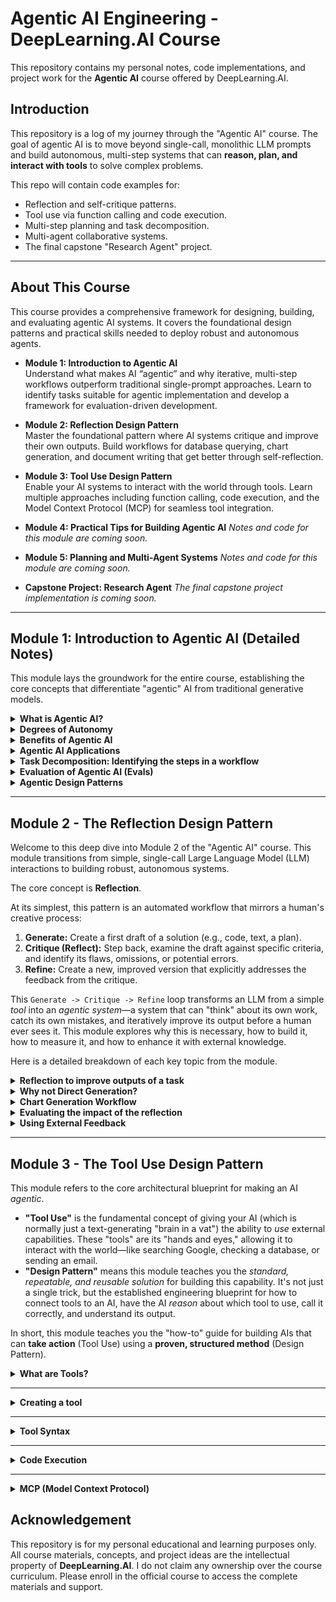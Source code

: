 # Agentic AI Engineering - DeepLearning.AI Course

This repository contains my personal notes, code implementations, and project work for the **Agentic AI** course offered by DeepLearning.AI.

## Introduction

This repository is a log of my journey through the "Agentic AI" course. The goal of agentic AI is to move beyond single-call, monolithic LLM prompts and build autonomous, multi-step systems that can **reason, plan, and interact with tools** to solve complex problems.

This repo will contain code examples for:

  * Reflection and self-critique patterns.
  * Tool use via function calling and code execution.
  * Multi-step planning and task decomposition.
  * Multi-agent collaborative systems.
  * The final capstone "Research Agent" project.

-----

## About This Course

This course provides a comprehensive framework for designing, building, and evaluating agentic AI systems. It covers the foundational design patterns and practical skills needed to deploy robust and autonomous agents.

  * **Module 1: Introduction to Agentic AI** <br>
    Understand what makes AI “agentic” and why iterative, multi-step workflows outperform traditional single-prompt approaches. Learn to identify tasks suitable for agentic implementation and develop a framework for evaluation-driven development.

  * **Module 2: Reflection Design Pattern** <br>
    Master the foundational pattern where AI systems critique and improve their own outputs. Build workflows for database querying, chart generation, and document writing that get better through self-reflection.

  * **Module 3: Tool Use Design Pattern** <br>
    Enable your AI systems to interact with the world through tools. Learn multiple approaches including function calling, code execution, and the Model Context Protocol (MCP) for seamless tool integration.

  * **Module 4: Practical Tips for Building Agentic AI**
    *Notes and code for this module are coming soon.*

  * **Module 5: Planning and Multi-Agent Systems**
    *Notes and code for this module are coming soon.*

  * **Capstone Project: Research Agent**
    *The final capstone project implementation is coming soon.*

-----

## Module 1: Introduction to Agentic AI (Detailed Notes)

This module lays the groundwork for the entire course, establishing the core concepts that differentiate "agentic" AI from traditional generative models.

<details>
<summary><strong>What is Agentic AI?</strong></summary>

<br>

"Agentic AI" refers to a system, typically powered by one or more Large Language Models (LLMs), that can **operate autonomously to achieve a high-level goal**. Unlike a standard LLM call, which is a "one-shot" response to a single prompt, an agentic system breaks down a complex task, creates a multi-step plan, and executes that plan over time.

The core components that make an AI "agentic" are:

1.  **Goal-Oriented:** The user provides a high-level objective (e.g., "Write a research report on the a\_synchronous-operations\_ in Python," "Book me a flight to Boston for next Tuesday"), not a specific, micro-managed instruction.
2.  **Autonomous:** The agent can proceed through its plan without requiring human intervention at every step. It makes its own decisions about what to do next.
3.  **Iterative & State-Aware:** An agent operates in a loop (often called a "ReAct" loop: Reason + Act). It assesses the current state, reasons about the next best action, takes that action, and then observes the outcome, updating its state and memory before starting the loop again.
4.  **Interactive (Tool Use):** This is perhaps the most critical component. An agent is not limited to its own internal knowledge. It can interact with the "outside world" by using **tools**. These tools can be anything from a search engine (to get new information), a code interpreter (to run Python scripts), a calculator (to perform precise math), or any external API (to book that flight or check a database).
5.  **Reflective & Self-Correcting:** A sophisticated agent can critique its own work. It can generate a draft, then "reflect" on that draft's quality, identify flaws, and then generate a new, improved version.

In short, **agentic AI shifts the paradigm from "AI as a tool" to "AI as a teammate or assistant."** Instead of you using a calculator (the tool), you ask an assistant (the agent) to "figure out the financials for the Q3 report." The assistant then *uses* the calculator, along with a database and a document writer, to get the job done. This approach allows AI to tackle problems far more complex and dynamic than any single prompt could ever handle.

</details>

<details>
<summary><strong>Degrees of Autonomy</strong></summary>

<br>

Autonomy in agentic systems is not a binary switch (on/off) but a **spectrum**. The level of autonomy you grant an agent is a critical design decision that balances capability, reliability, and safety. The course likely frames this as a progression:

  * **1. Human-in-the-Loop (HITL):** This is the lowest level of autonomy. The AI agent operates as a "co-pilot." It can analyze a situation and **propose** a plan or a single next step, but it **must wait for explicit human approval** before taking any action.

      * **Example:** A customer service agent draft a reply to a complaint. A human manager must click "Send."
      * **Use Case:** High-stakes environments where errors are costly (e.g., medical diagnosis, financial transactions, executing terminal commands).

  * **2. Partial Autonomy (Human-on-the-Loop):** The agent can execute a series of pre-defined steps on its own but is designed to **pause and ask for clarification** when it encounters ambiguity or reaches a critical decision point. The human acts as an overseer who can intervene if necessary but doesn't need to approve every minor action.

      * **Example:** A research agent gathers 10 web sources, then presents them to the user and asks, "Which of these are most relevant to focus on?" before proceeding to the writing phase.
      * **Use Case:** Complex creative or analytical tasks where human judgment and high-level direction are still superior to the AI's.

  * **3. Full Autonomy (Human-out-of-the-Loop):** This is the "holy grail" of agentic AI. The agent is given a high-level goal and is trusted to execute the entire workflow from start to finish without any human intervention. It is responsible for its own planning, execution, tool use, and error handling.

      * **Example:** An autonomous "DevOps" agent that receives an alert, diagnoses the server issue, writes and executes a patch, runs tests, and emails a report of the incident *after* it has been resolved.
      * **Use Case:** Well-defined, repetitive, and complex tasks in a controlled environment where the success criteria are clear and the agent's tools are robust.

Choosing the right degree of autonomy is a trade-off. Full autonomy is more powerful and efficient but carries a higher risk of error propagation and "runaway" processes. Human-in-the-Loop is safer but much slower and less scalable. A key skill for an agentic engineer is designing the *right* control system (e.g., validation, approval gates, logging) for the task's risk profile.

</details>

<details>
<summary><strong>Benefits of Agentic AI</strong></summary>

<br>

Moving from a single-prompt model to an agentic workflow unlocks several powerful benefits, primarily by overcoming the inherent limitations of a static LLM.

  * **Overcoming Knowledge Cutoffs:** A standard LLM (e.g., GPT-4) only knows information up to its last training date. An agentic system, by using a **web search tool**, can access real-time information, making its outputs current and factually up-to-date.
  * **Improved Accuracy and Reliability:** LLMs are notoriously bad at certain tasks, like complex arithmetic or precise string manipulation. An agent can **delegate** these tasks to the right tool. If it needs to calculate $582 \times 391$, it doesn't "guess" the answer; it calls a **code interpreter or calculator tool**, gets the exact result (227,562), and inserts that factual data into its response. This makes the agent's final output far more reliable.
  * **Solving Complex, Multi-Step Problems:** A single prompt has a finite context window and "attention" span. You cannot ask a standard LLM to "write a 50-page screenplay." It will fail. An agent, however, can **decompose** this goal:
    1.  "Create a plot outline."
    2.  "Develop character profiles."
    3.  "Write Act 1, Scene 1."
    4.  "Write Act 1, Scene 2."
        ...and so on. By breaking the problem down and iterating, the agent can complete tasks far beyond the scope of a single LLM call.
  * **Interacting with the Real World:** This is a massive benefit. An agent with the right tools can **effect change outside of its own text generation**. It can connect to an email API to send messages, a calendar API to schedule meetings, a database to query customer records, or a trading API to execute a stock purchase. This moves AI from a passive information-provider to an active participant in digital and even physical (via robotics) systems.
  * **Enhanced Robustness through Self-Correction:** In a simple prompt-response model, if the LLM makes a mistake, the output is final. An agent built with a **reflection pattern** can check its own work. It can run its code and see if it throws an error. If it does, the agent can read the error message, "reflect" on the problem, and then *try again* to fix the bug, all without human intervention. This iterative refinement leads to a much higher-quality final product.

</details>

<details>
<summary><strong>Agentic AI Applications</strong></summary>

<br>

Agentic AI is not a single product but a new **architecture** for building software. This architecture is unlocking applications across virtually every industry.

  * **Software Engineering:** This is one of the most prominent applications. An "AI Software Engineer" agent can be given a GitHub issue or a feature request. It can read the existing codebase (tool), write new code to implement the feature (generation), run the linter and unit tests (tool), debug any errors (reflection + tool use), and finally, submit a pull request.
  * **Scientific and Academic Research:** A "Research Agent" (like the course's capstone) can be tasked with "investigating the link between gut microbiome and depression." It can use search tools to find papers, use a PDF reader tool to extract text, a "graphing" tool to visualize data, and a "writer" tool to synthesize its findings into a comprehensive literature review.
  * **Business Process Automation (BPA):** Agents can automate complex back-office tasks. An "auditing" agent could be tasked with "verifying all employee expense reports for Q3." It would connect to the expense report database (tool), read each report, check it against company policy (reasoning), use a currency converter API (tool), and flag discrepancies for human review.
  * **Hyper-Personalized Assistants:** Beyond simple "Alexa, set a timer" commands, an agentic assistant could handle a goal like "Plan a date night for my anniversary next Friday." It would check your calendar (tool), research restaurants (tool), check their availability via an API (tool), consider your known food preferences (memory), and then present you with 3 fully-booked options.
  * **Autonomous Content Creation:** An agent can run a "digital marketing" workflow. Given the goal "Promote our new product launch," it could research competing products (tool), draft 5 different blog post ideas (planning), write the full text for the chosen idea (generation), search for relevant images (tool), and finally, stage the post in a content management system (tool).
  * **E-commerce and Customer Support:** An agent can go beyond a simple chatbot. A customer might say, "My package is late and I want a refund." A non-agentic bot can only answer questions. An *agentic* bot can look up the order in the database (tool), check the shipping API for its status (tool), see that it's lost, and then automatically issue the refund via the payments API (tool), all in one autonomous flow.

</details>

<details>
<summary><strong>Task Decomposition: Identifying the steps in a workflow</strong></summary>

<br>

**Task decomposition is the single most important skill in agentic AI engineering.** It is the process of breaking a large, complex, or vague user goal into a sequence of smaller, concrete, and actionable steps. An LLM cannot execute "plan a vacation." It *can* execute "1. Search for flights from SFO to TYO."

This is the "planning" part of an agent's "reasoning" loop. Without a good plan, the agent will fail, get stuck in a loop, or produce a low-quality result.

  * **Why is it necessary?** LLMs excel at short-horizon tasks. They are good at "what is the *next* word?" or "what is the *next* logical step?" They are very bad at "what is the 50-step plan to build a house?" Task decomposition bridges this gap. It turns an intractable marathon into a series of manageable sprints.
  * **Methods of Decomposition:**
    1.  **Human-Defined Plan (Simple):** The developer explicitly codes the plan. For a "weather" agent, the plan is always: "1. Get the user's location. 2. Call the weather API. 3. Format the result." This is simple and reliable but not flexible.
    2.  **LLM-Generated Plan (Dynamic):** This is the more "agentic" approach. The *first thing* the agent does is call an LLM with a meta-prompt like, "You are a world-class project manager. Your goal is: [User's Goal]. Break this down into a step-by-step plan of tasks. For each task, identify the tool you will use."
  * **Example of LLM-Generated Decomposition:**
      * **User Goal:** "Write a blog post about the pros and cons of React vs. Vue."
      * **Agent's Generated Plan:**
        1.  `{ "task": "Research the main benefits of React", "tool": "web_search" }`
        2.  `{ "task": "Research the main drawbacks of React", "tool": "web_search" }`
        3.  `{ "task": "Research the main benefits of Vue", "tool": "web_search" }`
        4.  `{ "task": "Research the main drawbacks of Vue", "tool": "web_search" }`
        5.  `{ "task": "Synthesize all research findings", "tool": "memory" }`
        6.  `{ "task": "Write an outline for the blog post", "tool": "llm_writer" }`
        7.  `{ "task": "Draft the 'Introduction' section", "tool": "llm_writer" }`
        8.  `{ "task": "Draft the 'React Pros/Cons' section", "tool": "llm_writer" }`
        9.  `{ "task": "Draft the 'Vue Pros/Cons' section", "tool": "llm_writer" }`
        10. `{ "task": "Draft the 'Conclusion' section", "tool": "llm_writer" }`
        11. `{ "task": "Review the full draft for flow and accuracy", "tool": "llm_critic" }`

The agent then executes this plan one task at a time, storing the results in its "memory" (or scratchpad) to be used by subsequent steps. The quality of this initial plan is the single biggest predictor of the agent's success.

</details>

<details>
<summary><strong>Evaluation of Agentic AI (Evals)</strong></summary>

<br>

"Evals" (evaluations) are how you measure if your agent is working, if it's getting better, and where it's failing. The course introduces this as **Evaluation-Driven Development (EDD)**. This is a crucial concept. In traditional software, you write unit tests that check for an *exact* outcome (e.g., `assert add(2, 2) == 4`). But how do you "assert" that an agent "wrote a *good* blog post"?

Evaluating agents is difficult because their outputs are often non-deterministic and qualitative.

  * **Why Evals are Critical:** When you change a prompt, add a new tool, or tweak your agent's "constitution," you need a way to measure if that change was an *improvement* or a *regression*. Without a strong set of evals, you are "prompt engineering in the dark."
  * **Types of Evals for Agents:**
    1.  **Exact-Match Evaluation:** Used for tasks with a single correct answer.
          * **Example:** For a math agent, you run it on a "test set" of 100 math problems and check if its final answer matches the known correct answer.
          * **Pro:** Simple, fast, objective.
          * **Con:** Only works for a small class of "closed-domain" problems.
    2.  **Human-in-the-Loop Evaluation:** You create a "golden set" of tasks (e.g., 50 sample user requests) and run your agent on them. A human expert then grades the agent's final output on a scale (e.g., 1-5) based on a **rubric** (e.g., "Is it accurate? Is it comprehensive? Is it helpful?").
          * **Pro:** The "gold standard" for quality, captures nuance.
          * **Con:** Extremely slow, expensive, and subjective.
    3.  **LLM-as-Judge Evaluation:** This is a powerful and scalable compromise. Instead of a human, you use *another, powerful LLM* (like GPT-4) to grade your agent's output. You give the "Judge LLM" the user's request, the agent's output, and a detailed rubric.
          * **Prompt:** "You are an expert evaluator. Here is a user request and an AI's response. Please grade the response on a scale of 1-10 for 'Completeness' and 'Accuracy' based on the following criteria..."
          * **Pro:** Fast, cheap, and surprisingly accurate (often 80-90% correlation with human-level grading).
          * **Con:** Can have biases, and you're using an AI to evaluate an AI.
    4.  **Simulation-Based Evaluation:** You create a "sandbox" environment for your agent (e.g., a fake file system, a mock e-commerce website). You then give the agent a task (e.g., "Find the file named 'report.txt' in the 'docs' folder and delete it") and check if the *state of the environment* matches the desired end state.
          * **Pro:** Excellent for testing complex tool use and side effects.
          * **Con:** Hard to build and maintain the simulation environment.

The EDD workflow is: **1. Build** a V1 agent. **2. Create** an eval dataset (e.g., 50 test cases). **3. Run** the agent on the dataset and save its scores. **4. Analyze** the failures. **5. Tweak** the agent's prompts/tools. **6. Re-run** the evals and see if the score improved. **Repeat.**

</details>

<details>
<summary><strong>Agentic Design Patterns</strong></summary>

<br>

Agentic AI is not about finding one "master prompt." It's about system design. Agentic design patterns are **reusable architectural solutions** for building agentic workflows. The course modules are built around these very patterns.

  * **1. Reflection (Module 2):** This pattern is about **iterative self-improvement**. Instead of just outputting a final answer, the agent generates a first draft and then *feeds that draft back to itself* in a new prompt to critique it.

      * **Workflow:**
        1.  **Generate Draft:** The agent writes a first version (e.g., a piece of code).
        2.  **Reflect & Critique:** The agent calls an LLM (or itself) with a prompt like, "Here is a piece of code. Critique it. Is it efficient? Does it have bugs? How can it be improved?"
        3.  **Refine:** The agent takes the critique and *uses it* to generate a new, better version.
      * **Benefit:** Produces much higher-quality, more robust outputs by catching its own errors.

  * **2. Tool Use (Module 3):** This is the fundamental pattern of **extending an LLM's capabilities**. The LLM's "brain" is given "hands and eyes" to interact with the world. This is most commonly implemented via **function calling**.

      * **Workflow:**
        1.  The LLM, instead of just responding with text, outputs a special JSON object: `{"tool_name": "search_web", "arguments": {"query": "latest AI news"}}`.
        2.  The "agent framework" (your code) *intercepts* this JSON.
        3.  Your code *actually executes* the `search_web("latest AI news")` function.
        4.  The function returns its result (e.g., a list of news articles).
        5.  Your code *passes this result back* to the LLM, which then uses the new information to form its final text answer.
      * **Benefit:** Gives the agent access to real-time data, calculations, and any action an API can perform.

  * **3. Planning (Module 5):** This pattern, based on **task decomposition**, involves having the agent create a formal plan *before* it starts working.

      * **Workflow:** The agent's first step is always to generate a plan (e.g., a JSON list of tasks). An "executor" loop then iterates through this plan, completing one task at a time. The agent can even *modify its own plan* mid-way if it finds new information.
      * **Benefit:** Enables solving complex, long-horizon tasks in a structured way.

  * **4. Multi-Agent Systems (Module 5):** This is the "divide and conquer" pattern. Instead of one "do-it-all" agent, you create a **team of specialized agents** that collaborate.

      * **Workflow (e.g., a "research team"):**
        1.  A **"Manager" Agent** receives the user's goal and creates a plan.
        2.  The Manager assigns the first task ("gather information") to a **"Researcher" Agent**.
        3.  The Researcher (who only has `search` tools) finds 10 articles and passes them back to the Manager.
        4.  The Manager gives the articles to a **"Writer" Agent** with the task "write a draft."
        5.  The Writer produces a draft and gives it to a **"Critic" Agent.**
        6.  The Critic reviews the draft and provides feedback.
        7.  The Manager gives the draft *and* the feedback back to the Writer for a final revision.
      * **Benefit:** By specializing each agent with its own prompts, instructions, and tools, you can create a "society of agents" that is far more capable and reliable than any single agent.

</details>

-----

## Module 2 - The Reflection Design Pattern

Welcome to this deep dive into Module 2 of the "Agentic AI" course. This module transitions from simple, single-call Large Language Model (LLM) interactions to building robust, autonomous systems.

The core concept is **Reflection**.

At its simplest, this pattern is an automated workflow that mirrors a human's creative process:

1.  **Generate:** Create a first draft of a solution (e.g., code, text, a plan).
2.  **Critique (Reflect):** Step back, examine the draft against specific criteria, and identify its flaws, omissions, or potential errors.
3.  **Refine:** Create a new, improved version that explicitly addresses the feedback from the critique.

This `Generate -> Critique -> Refine` loop transforms an LLM from a simple *tool* into an *agentic system*—a system that can "think" about its own work, catch its own mistakes, and iteratively improve its output before a human ever sees it. This module explores why this is necessary, how to build it, how to measure it, and how to enhance it with external knowledge.

Here is a detailed breakdown of each key topic from the module.

<details>
<summary><strong>Reflection to improve outputs of a task</strong></summary>

This is the foundational concept of the entire module. "Reflection" is the mechanism by which an agentic system performs self-correction and iterative improvement. It is a structured, multi-step workflow that replaces a single, hopeful prompt with a robust, self-validating process.

#### The Core Workflow

The reflection pattern is implemented by creating a "system of agents"—or at least, a system of *roles* that different LLM calls will play.

1.  **The "Generator" Agent:**

      * **Role:** The "doer" or "executor."
      * **Task:** This agent receives the initial user request (e.g., "Write a Python script to analyze this CSV and find the top 5 most common values in the 'Category' column.")
      * **Output:** It produces a "first draft" or "Version 1" of the solution. This draft might be 80% correct, but it could contain subtle bugs, miss edge cases, or be syntactically valid but logically flawed.

2.  **The "Critic" (or "Reflector") Agent:**

      * **Role:** The "reviewer" or "quality assurance."
      * **Task:** This is the heart of the reflection pattern. This agent *does not* try to solve the original problem. Instead, it is prompted to perform a *critique* of the Generator's output.
      * **Inputs:** To do its job, the Critic agent needs several pieces of information:
          * The original user request.
          * The "Version 1" output from the Generator.
          * A "rubric" or a set of *critique instructions*. This is the most important part. You don't just ask, "Is this good?" You ask, "Critically evaluate this Python script based on the following criteria: 1. **Correctness:** Does it correctly use the pandas library to read the CSV? Does the `value_counts()` logic correctly identify the top 5? 2. **Robustness:** Does it handle potential errors, like the file not existing or the 'Category' column being absent? 3. **Clarity:** Is the code well-commented and easy to read?"
      * **Output:** The Critic produces a structured piece of text—the *critique*—detailing strengths and, more importantly, weaknesses (e.g., "The script is mostly correct, but it will crash with a `FileNotFoundError` if the path is wrong. It also fails to import the `pandas` library, which will cause an `NameError`.")

3.  **The "Refiner" Agent:**

      * **Role:** The "problem solver."
      * **Task:** This agent's job is to create "Version 2" of the solution.
      * **Inputs:** It receives a consolidated prompt containing:
          * The original user request.
          * The "Version 1" output.
          * The *critique* from the Critic agent.
      * **Prompt:** The prompt for this agent is explicit: "You are a software engineer. Your task is to rewrite the following Python script (`Version 1`) to fix the specific issues identified in the `Critique`. Do not introduce new functionality; only apply the fixes."
      * **Output:** "Version 2," which (ideally) addresses all the identified issues (e.g., the new script now includes `import pandas as pd` and is wrapped in a `try...except` block).

This loop can be run multiple times. Version 2 can be passed *back* to the Critic for a second round of review. This process repeats until the Critic agent's output is "No issues found" or a predefined number of iterations (e.g., 3) has been reached. This provides a high-quality, pre-validated result to the user.

</details>

<details>
<summary><strong>Why not Direct Generation?</strong></summary>

This topic addresses the fundamental problem that the Reflection pattern is designed to solve. "Direct Generation" refers to the standard, single-shot interaction with an LLM: `User Prompt -> LLM -> Output`. While impressive for simple tasks, this approach fails catastrophically as task complexity increases.

#### The Pitfalls of Direct Generation

1.  **The "First-Try" Problem:** LLMs are probabilistic models, not deterministic compilers. Their first attempt at any complex task (like writing a 300-line program, a legal analysis, or a multi-part database query) is rarely perfect. It's just a *statistically likely* first draft. Direct Generation forces the *human user* to be the critic, debugger, and refiner, which defeats the purpose of autonomous agents.

2.  **Vague Prompts and "Mind-Reading":** Users often provide underspecified or ambiguous prompts (e.g., "Make a chart of our sales data."). A Direct Generation model has to *guess* the user's *true intent*.

      * What chart type? (Line, bar, pie?)
      * What time-frame? (Last week, last year?)
      * How to aggregate? (By day, by product?)
      * The LLM's first guess is often wrong, leading to a frustrating back-and-forth "prompt-refinement" cycle that is slow and inefficient.

3.  **Compounding Errors (Lack of "Grounding"):** In a multi-step task, a small error in Step 1 will invalidate all subsequent steps.

      * *Example:* `User: "Analyze customer sentiment in our reviews and then write a summary."`
      * *Direct Gen (Step 1):* The LLM writes code to load `reviews.csv`. It *assumes* the sentiment is in a column named `review_text`.
      * *Direct Gen (Step 2):* The actual file has the column named `customer_comment`. The code crashes, and the subsequent summary step is built on `None` data, resulting in a nonsensical, a-contextual, or "hallucinated" summary.
      * Direct Generation has no mechanism to *stop*, *check its work*, and *verify its assumptions* before proceeding.

4.  **The Cognitive Load is on the User:** The Direct Generation model places the entire burden of quality control on the human. The user must:

      * Meticulously check the generated text for factual errors.
      * Read and debug every line of generated code.
      * Identify logical fallacies in a generated argument.
      * Figure out *why* the output is wrong.
      * Formulate a new, precise prompt to correct the error.

**The Reflection pattern solves this by automating this cognitive load.** It builds the *critique and refinement* steps *into* the AI system itself. The agent checks its *own* assumptions, debugs its *own* code, and verifies its *own* logic, *before* presenting the final, polished output to the user. This makes the system more reliable, more robust, and more autonomous.

</details>

<details>
<summary><strong>Chart Generation Workflow</strong></summary>

This topic provides the module's "hero" example—a practical, complex, multi-domain task that is notoriously difficult for Direct Generation but is perfectly suited for the Reflection pattern.

Generating a chart from a natural language request (e.g., "Show me the top 5 product categories by total sales for last quarter") is extremely difficult because it requires a *chain of specialized skills*:

1.  **Natural Language Understanding:** Parse the user's intent ("top 5," "total sales," "last quarter").
2.  **Database Querying:** Translate this intent into a correct SQL (or Pandas/DataFrame) query to fetch the data.
3.  **Data Transformation:** The raw data from the DB may need to be pivoted, aggregated, or cleaned.
4.  **Code Generation:** The cleaned data must be fed into a plotting library (e.g., Matplotlib, Plotly) to generate the chart code.
5.  **Execution:** The code must be run to produce the final image.

A Direct Generation model will almost certainly fail, likely by generating plotting code that *assumes* the data already exists in a variable named `df`.

#### The Reflection Workflow for Chart Generation

A robust agent uses reflection at *each* critical step.

**Phase 1: Data Generation (SQL)**

1.  **Generate (SQL):** An "SQL Agent" is given the database schema and the user's prompt. It generates `SQL - v1`.

      * *Prompt:* "Given this schema [schema...], write a SQLite query for: 'top 5 product categories by total sales for last quarter'."
      * *Output (v1):* `SELECT category, SUM(sales) FROM transactions WHERE date > '2024-07-01' GROUP BY 1 ORDER BY 2 DESC LIMIT 5;`

2.  **Reflect (SQL Critic):** A "SQL Critic Agent" reviews this query.

      * *Prompt:* "Critically review this SQL query. Is the syntax valid for SQLite? Does it correctly interpret 'last quarter'? Is `GROUP BY 1` safe? Does it handle `transactions.date` as a timestamp?"
      * *Critique:* "The query is logically sound, but it has two potential issues. First, `GROUP BY 1` is poor practice; it should be `GROUP BY category`. Second, `date > '2024-07-01'` is hardcoded; a more robust query would use date functions like `strftime`. The query will work, but it is brittle."

3.  **Refine (SQL):** An "SQL Refiner Agent" gets the original query and the critique.

      * *Prompt:* "Rewrite this SQL to address the critique, specifically by replacing `GROUP BY 1` and using a date function for 'last quarter'."
      * *Output (v2):* `SELECT category, SUM(sales) FROM transactions WHERE strftime('%Y-%m', date) >= strftime('%Y-%m', 'now', '-3 months') GROUP BY category ORDER BY SUM(sales) DESC LIMIT 5;`

**Phase 2: Code Generation (Plotting)**

*Now*, the system *executes* the validated `SQL - v2`, gets the data, and passes it to the next phase.

1.  **Generate (Plot):** A "Plotting Agent" receives the data (e.g., as a JSON array or a pandas DataFrame) and the original request.

      * *Prompt:* "Using this data [data...] and the Matplotlib library, write Python code to generate a bar chart for 'top 5 product categories by total sales'."
      * *Output (v1):* `import matplotlib.pyplot as plt; data = ...; plt.bar(data['category'], data['total_sales']); plt.show();`

2.  **Reflect (Plot Critic):** A "Plotting Critic Agent" reviews the code.

      * *Prompt:* "Critically review this Matplotlib code. Does it produce a chart? More importantly, is the chart *useful*? Does it have a title? Are the X and Y axes labeled? If category names are long, will they overlap?"
      * *Critique:* "The code is functional but creates a poor-quality chart. It is missing a title, an x-label, and a y-label, making it unreadable. Furthermore, the long category names on the x-axis will overlap. A horizontal bar chart (`plt.barh`) would be much better."

3.  **Refine (Plot):** A "Plotting Refiner Agent" gets the code and the critique.

      * *Prompt:* "Rewrite this Matplotlib code to address the critique. Change it to a horizontal bar chart (`barh`), add a title 'Top 5 Categories by Sales', and label the axes 'Category' and 'Total Sales'."
      * *Output (v2):* (A new, complete script with `plt.barh`, `plt.title`, `plt.xlabel`, `plt.ylabel`, and `plt.tight_layout()` to ensure readability.)

Only this final, twice-validated script is executed to produce the chart image for the user. This workflow is far more complex but *dramatically* more reliable.

</details>

<details>
<summary><strong>Evaluating the impact of the reflection</strong></summary>

This topic is crucial from an engineering and business perspective. The reflection pattern is not "free"—it costs more in terms of:

  * **Token Usage:** You are making 3 (or 5, or 7) LLM calls instead of 1.
  * **Latency:** The entire process takes longer.

You *must* be able to prove that this extra cost and time deliver a quantifiable improvement. "Evaluating the impact" means moving from "it *feels* better" to "it *is* better, and here's the data."

#### Evaluation Methodologies

1.  **Automated Testing (for Code-Based Tasks):**

      * **Pass/Fail Execution:** This is the simplest, most powerful metric. Create a "test set" of 100 prompts (e.g., 100 chart-generation requests).
      * *Metric 1 (Success Rate):* Run all 100 prompts through the "Direct Generation" model. How many successfully execute without a human-visible error? (e.g., 15/100 = 15% Success).
      * *Metric 2 (Reflection Success Rate):* Run the same 100 prompts through the "Reflection Workflow." How many succeed? (e.g., 85/100 = 85% Success).
      * This provides a clear, objective measure of improvement. The 70-point increase in success rate justifies the added cost.

2.  **LLM-as-Evaluator (for Text-Based Tasks):**

      * For tasks like document writing, "correctness" is subjective. Here, you can use another, powerful LLM (like GPT-4o) as an impartial judge.
      * **Workflow:**
        1.  Take a prompt (e.g., "Write a professional summary of this meeting transcript").
        2.  Generate `Output A` (Direct) and `Output B` (Reflection).
        3.  Feed both outputs to an "Evaluator LLM" in a randomized order.
        4.  *Prompt (Evaluator):* "You are an expert business analyst. Below are two summaries (A and B) of the same meeting. Evaluate them on a scale of 1-5 for **Clarity**, **Accuracy** (coverage of all key decisions), and **Professionalism**. Provide your scores in a JSON format."
      * By aggregating these scores over hundreds of examples, you can statistically prove that the Reflection model's average score (e.g., 4.5/5) is higher than the Direct model's (e.g., 2.8/5).

3.  **Human-in-the-Loop (HIL) Evaluation:**

      * This is the "gold standard." It's slow and expensive, but it's the most accurate.
      * **A/B Testing:** Present human raters with the outputs from both systems side-by-side (blinded, randomized) and ask, "Which response is better?"
      * **Task-Based Grading:** Give a human expert a rubric (just like the Critic agent) and have them manually score the final outputs from both systems.
      * **"Edits Needed" Metric:** A very practical metric. How many times does the human user have to manually edit or re-prompt the agent to get a usable result? A lower number is better. If the Direct model takes 4 user follow-ups and the Reflection model takes 0, the reflection pattern is a clear winner.

</details>

<details>
<summary><strong>Using External Feedback</strong></summary>

This final topic "supercharges" the reflection pattern. So far, the "Critique" step has been *internal self-reflection* (an LLM critiquing another LLM's output in a vacuum).

"External Feedback" is about grounding the agent in *reality*. It's about incorporating information from the "outside world" into the reflection loop to make it even more powerful. This feedback is objective, truthful, and often impossible for the LLM to "hallucinate" or guess.

There are three primary types of External Feedback:

1.  **Tool Feedback (e.g., Error Messages):**

      * This is the most powerful form of external feedback for code-related tasks. Instead of just having an *AI Critic* *guess* if the code will work, you *run the code* and let the *compiler or database* be the critic.
      * **Improved Workflow (Chart Gen):**
        1.  `Generate (SQL - v1)`
        2.  `Execute (SQL - v1)`
        3.  **`External Feedback:`** The database *crashes* and returns an error: `FATAL: no such column 'category_name'`.
        4.  `Reflect (Refine):` The agent is *not* given a subjective AI critique. It is given the *real error message*.
        5.  *Prompt (Refiner):* "Your last SQL query failed. Here is the output from the database: `FATAL: no such column 'category_name'`. Here is the database schema [schema...]. Please find the correct column name and rewrite the query."
        6.  The agent now "knows" with 100% certainty that `category_name` is wrong and can search the schema for the correct name (e.g., `product_category`), fixing its own mistake. This is the core of the **ReAct (Reason + Act)** pattern, where the *Action* (running code) produces an *Observation* (the error message), which is then used for *Reasoning*.

2.  **Document Feedback (e.g., RAG):**

      * This feedback is used when the agent's output is *internally consistent* but *factually incorrect* because it lacks world knowledge.
      * **Workflow (Document Writing):**
        1.  `Generate (v1):` "Write an email summarizing our new 'Project Titan' initiative." (The LLM generates a vague, generic email about a project.)
        2.  `Reflect (AI Critic):` "This email is too vague. It doesn't mention the project lead, the timeline, or the key objectives."
        3.  `Refine (with RAG):` The Refiner agent is given the critique *and* a new tool: `search_internal_wiki('Project Titan')`.
        4.  **`External Feedback:`** The agent calls this tool and gets back a document: "Project Titan: Lead: Dr. A. Smith. Timeline: Q4 2025. Objectives: Reduce server costs by 30%..."
        5.  The Refiner agent now uses this *external, factual data* to rewrite the email, populating it with the correct names, dates, and goals. The critique is addressed using knowledge from an external source.

3.  **Human Feedback (Human-in-the-Loop):**

      * This is the ultimate form of external feedback, used for correcting subjective preferences, ambiguity, or goals that the AI could not possibly know.
      * **Workflow:**
        1.  `Generate -> AI Reflect -> Refine (v2)` (The AI agent produces a high-quality, technically correct horizontal bar chart.)
        2.  **`External Feedback (Human):`** The agent shows the user the chart. The user says, "This is great, but our company's brand guidelines require all charts to use the color blue, not green. Please change it."
        3.  `Reflect (Refine - v3):` The agent takes this *new human instruction* as its "critique" and regenerates the chart code, this time specifying `color='blue'`.
      * This allows the agent to "course-correct" based on user preference, not just on technical correctness.

</details>

---

## Module 3 - The Tool Use Design Pattern

This module refers to the core architectural blueprint for making an AI *agentic*.

* **"Tool Use"** is the fundamental concept of giving your AI (which is normally just a text-generating "brain in a vat") the ability to *use* external capabilities. These "tools" are its "hands and eyes," allowing it to interact with the world—like searching Google, checking a database, or sending an email.
* **"Design Pattern"** means this module teaches you the *standard, repeatable, and reusable solution* for building this capability. It's not just a single trick, but the established engineering blueprint for how to connect tools to an AI, have the AI *reason* about which tool to use, call it correctly, and understand its output.

In short, this module teaches you the "how-to" guide for building AIs that can **take action** (Tool Use) using a **proven, structured method** (Design Pattern).

<details>
<summary><strong>What are Tools?</strong></summary>

### The Core Concept: Bridging the Digital and Physical Worlds

At its most fundamental level, an "Agentic AI" or a Large Language Model (LLM) is a "brain in a vat." It's a text-in, text-out system. It has been trained on a massive snapshot of the internet, but it's frozen in time (its "knowledge cutoff") and completely disconnected from the "real world." It can't browse a new website, check today's weather, book a flight, or even perform a reliable calculation, because it's just a pattern-matching engine for text.

**Tools are the "wires" that connect this "brain in a vat" to the outside world.**

They are the mechanisms that allow a passive, text-generating model to become an active, problem-solving **agent**. Tools are the "eyes," "ears," and "hands" of the LLM.

  * **Tools as "Sensors" (Reading Information):** These tools allow the LLM to *perceive* the world beyond its static training data.

      * **Example 1: Web Search:** A user asks, "Who won the 2024 World Series?" An LLM trained in 2023 has no idea. An agent with a `search_web()` tool can take the query, send it to a search engine (like Google), get the text results back, and then use its language skills to synthesize that *new* information into a perfect answer.
      * **Example 2: Database Access:** A user asks, "What's the current inventory level for product XYZ-123?" The LLM can't know this. But it can use a `query_database()` tool, which (in the background) runs a SQL query against the company's private inventory system, gets a JSON response `{"stock": 150}`, and replies, "We have 150 units of XYZ-123 in stock."
      * **Other Examples:** `get_current_weather(location)`, `read_calendar()`, `get_stock_price(ticker)`.

  * **Tools as "Actuators" (Taking Action):** These tools allow the LLM to *change* the state of the world. This is where "agentic" behavior becomes truly powerful.

      * **Example 1: Sending an Email:** A user says, "Draft an email to my team about the new deadline and send it." The LLM can use its language skills to *draft* the email. Then, it can use a `send_email(to, subject, body)` tool to *actually send* it via a service like Gmail or SendGrid.
      * **Example 2: Booking a Flight:** "Find me a flight from JFK to LAX for next Tuesday." The agent can use a "sensor" tool like a `search_flights()` API to find options. After the user confirms, it can use an "actuator" tool like `book_flight(flight_id, passenger_details)` to complete the purchase.
      * **Other Examples:** `post_to_twitter(message)`, `add_calendar_event()`, `update_database_record()`.

  * **Tools as "Processors" (Enhancing Capability):** These tools overcome the LLM's "fuzzy" and non-deterministic nature. LLMs are bad at precise, logical operations (like math). Tools can offload these tasks to systems that are perfect at them.

      * **Example 1: Calculator:** A user asks, "What is $(125 * 34) / 17$?" An LLM might *guess* the answer, and it might be wrong. An agent with a `calculator()` tool (or, better yet, a `run_python_code()` tool) can pass the expression to a deterministic interpreter, get the *exact* answer (250), and provide it with 100% confidence.
      * **Example 2: Code Execution:** This is the "ultimate" processor tool, which we'll cover in its own section. The LLM can *write its own code* to solve complex problems (data analysis, image manipulation, etc.) and then use a tool to *run* that code.

### The "Agentic Loop": How Tools are Used

Tools are not magic; they operate within a strict logical loop often called the **Observe-Think-Act (OTA)** or **ReAct (Reason + Act)** loop.

1.  **Observe (User Input):** The user provides a prompt or query (e.g., "What's the weather in London and send a summary to my boss?").
2.  **Think (LLM Reasoning):** The LLM receives the prompt. It *also* receives a list of *available tools* (e.g., `get_weather`, `send_email`). The LLM's internal "thought" process might be:
      * *"The user wants two things: the weather in London and to send an email."*
      * *"I can't do either of these things myself."*
      * *"I should first use the `get_weather` tool for London."*
      * *"After I get that information, I will need to use the `send_email` tool."*
3.  **Act (Tool Call):** The LLM *does not* respond to the user. Instead, it outputs a *structured request* (like JSON) to the system, asking to use a tool.
      * **LLM Output:** `{"tool_call": "get_weather", "arguments": {"city": "London"}}`
4.  **Observe (Tool Execution):** The system *(your code)* receives this request. It parses the JSON, calls the *actual* `get_weather("London")` function, which makes a real API call. The API returns a result.
      * **Tool Result:** `{"temperature": 15, "condition": "Cloudy", "humidity": 80}`
5.  **Think (LLM Reasoning, Round 2):** This tool result (as a string) is fed *back* to the LLM. The LLM's new prompt now includes the *entire history*:
      * *User:* "What's the weather in London and send a summary to my boss?"
      * *LLM (Tool Call):* `get_weather(city="London")`
      * *System (Tool Result):* `{"temperature": 15, "condition": "Cloudy", "humidity": 80}`
      * The LLM "thinks": *"Okay, I have the weather. Now I need to send the email. The user's boss's email is 'boss@example.com' (from my instructions, or I might need to ask). I will now draft the email body and call the `send_email` tool."*
6.  **Act (Tool Call, Round 2):** The LLM again outputs a structured tool call.
      * **LLM Output:** `{"tool_call": "send_email", "arguments": {"to": "boss@example.com", "subject": "Weather in London", "body": "The current weather in London is 15°C and cloudy with 80% humidity."}}`
7.  **Observe (Tool Execution, Round 2):** The system calls the `send_email` function.
      * **Tool Result:** `{"success": true, "message_id": "xyz-789"}`
8.  **Think (LLM Reasoning, Final Round):** This success message is fed back to the LLM. The LLM now sees the full, successful execution of both tasks. It's *finally* ready to respond to the user.
9.  **Act (Final Response):** The LLM generates a natural language response.
      * **LLM Output:** "Done\! The weather in London is 15°C and cloudy. I've sent a summary to your boss."

In summary, **tools are simply functions, APIs, or services** that are "described" to an LLM. By giving the LLM the ability to *reason* about which tool to use, *request* its execution, and *observe* its output, we transform a passive "language model" into a powerful, "agentic" system that can perceive, process, and act upon the world.

</details>

-----

<details>
<summary><strong>Creating a tool</strong></summary>

### The Two Halves of a Tool: Implementation vs. Description

Creating a tool for an AI agent is a two-part process. It's not enough to just *write the code* (the implementation). You must also *describe that code* (the schema or definition) in a way the LLM can understand and use.

Think of it like hiring a new employee (the LLM) and giving them a new piece of equipment (the tool).

1.  **The Implementation:** This is the physical tool itself. It's the `def get_weather(city: str)` function written in Python. It's the `send_email` microservice. It has to exist, be reliable, and work.
2.  **The Description (Schema):** This is the *user manual* for the tool. This manual tells the employee (the LLM) *what* the tool is, *when* to use it, *what inputs* it needs (and in what format), and *what output* to expect.

If you provide the implementation but no description, the LLM has no idea the tool exists. If you provide the description but no implementation, the LLM will try to use a tool that doesn't work, leading to an error. You *must* have both, and they *must* match perfectly.

-----

### Part 1: The Implementation (The Code)

This is the "backend" logic of your tool. It's the actual code that performs the task. This code does *not* run inside the LLM; it runs on your server, in your application, or as a cloud function.

**Best Practices for Implementation:**

  * **Atomicity (Do One Thing Well):** Your tools should be granular. Don't create a single, massive tool called `do_everything_for_user(task)`. Create small, self-contained tools.

      * **Bad:** `manage_calendar(action, date, title, attendees)`
      * **Good:** `get_calendar_events(start_date, end_date)`, `Calendar(title, start_time, duration, attendees)`, `delete_calendar_event(event_id)`.
      * **Why?** This gives the LLM more flexibility and "Lego-like" blocks to combine. It also makes your descriptions (Part 2) much simpler and more accurate, leading to better tool selection by the LLM.

  * **Serializable Inputs & Outputs (JSON-Friendly):** The LLM communicates with your tools via *text* (specifically, structured formats like JSON). Your tool's function signature must accept simple, primitive data types (strings, numbers, booleans) or simple objects (lists and dictionaries). It must also *return* data in the same way.

      * **Don't:** `def process_file(file_handle)` or return a complex, in-memory Python object (`return MyCustomUserObject()`).
      * **Do:** `def process_file_by_path(filepath: str)` and `return {"user_id": 123, "name": "John", "is_active": true}`. The standard practice is to have your function return a dictionary or list, which can then be serialized to a JSON string.

  * **Robust Error Handling:** What happens if the user asks for the weather in "Faketown"? Your `get_weather` API will likely return a 404 error. Your *tool implementation* must catch this\!

      * **Bad:** The function crashes or throws an unhandled exception. The system returns a generic `{"error": "Internal Server Error"}` to the LLM, which the LLM can't understand or learn from.
      * **Good:** The function *catches* the 404 error and returns a *descriptive, structured error* in its normal JSON output.
        ```python
        def get_weather(city: str):
          try:
            response = requests.get(f"https://api.weather.com?q={city}")
            response.raise_for_status() # Raises HTTPError for 4xx/5xx
            return response.json()
          except requests.exceptions.HTTPError as e:
            if e.response.status_code == 404:
              # Return a structured error that is "in-band"
              return {"error": "City not found", "city_queried": city}
            else:
              return {"error": "API error", "details": str(e)}
        ```
      * **Why?** When the LLM receives `{"error": "City not found", "city_queried": "Faketown"}`, it can "think": *"Ah, the tool failed because 'Faketown' isn't a real city. I will now ask the user to clarify the city name."* This makes the agent resilient and self-correcting.

-----

### Part 2: The Description (The Schema)

This is the "user manual" for the LLM. This is arguably *more important* than the implementation, because a perfectly good tool will *never be used* if it's described poorly.

This description is almost always a JSON object that follows a specific format, like the **OpenAPI Function Specification**. This format is the *lingua franca* for defining tools, used by OpenAI, Anthropic, Google, and others.

Let's break down the schema for our `get_weather` tool.

```json
{
  "name": "get_weather",
  "description": "Get the current weather conditions for a single, specific city.",
  "parameters": {
    "type": "object",
    "properties": {
      "city": {
        "type": "string",
        "description": "The name of the city, e.g., 'San Francisco', 'Tokyo', or 'Paris'."
      },
      "unit": {
        "type": "string",
        "description": "The temperature unit to use. Either 'celsius' or 'fahrenheit'.",
        "enum": ["celsius", "fahrenheit"]
      }
    },
    "required": ["city"]
  }
}
```

Let's analyze each key:

  * **`name`**: `get_weather`

      * This *must* exactly match the name of the function your system will call. It's the unique identifier.

  * **`description`**: `"Get the current weather conditions for a single, specific city."`

      * **This is the single most important field.** This description is what the LLM uses to *decide* (via semantic matching) if this tool is the right one for the user's query.
      * This is "Prompt Engineering" for tools.
      * **A bad description:** `"weather"` (Too vague. For what? Forecast? Current? Multiple cities?).
      * **A good description:** `"Get the *current* weather conditions for a *single, specific* city."` This tells the LLM *exactly* when to use it (for "current" weather, not "forecast") and what its limitations are (one city at a time).
      * **A great description (for more complex tools):** `"Use this tool to get the 5-day weather forecast for a specific location. This tool cannot get historical data or real-time alerts. For current conditions, use the 'get_weather' tool."` This helps the LLM distinguish between multiple, similar tools.

  * **`parameters`**: This object (using JSON Schema) defines the *arguments* for the function.

      * **`type`: "object"**: This is the standard outer wrapper.
      * **`properties`**: This is a dictionary where each key is a parameter name.
          * **`city`**: This is the name of the first parameter.
              * **`type`: "string"**: Tells the LLM it must provide a string.
              * **`description`**: `"The name of the city, e.g., 'San Francisco', 'Tokyo', or 'Paris'"` This is a "prompt" for the *parameter*. It helps the LLM extract the correct entity from the user's query. The examples (`e.g., ...`) are extremely helpful.
          * **`unit`**: The second parameter.
              * **`type`: "string"**: It's a string.
              * **`description`**: `"The temperature unit to use. Either 'celsius' or 'fahrenheit'"`
              * **`enum`: `["celsius", "fahrenheit"]`**: This is a *constraint*. It tells the LLM that the *only* valid values for this string are `"celsius"` or `"fahrenheit"`. This prevents the LLM from trying to pass `"kelvin"` or `"degrees"`.
      * **`required`: `["city"]`**: This is a list of all parameters that are *not* optional.
          * This tells the LLM: "You *must* provide a value for `city`. If you don't have one, you should *ask the user for it*."
          * Since `unit` is *not* in this list, it's considered optional. The LLM might provide it, or it might not. Your *implementation* (Part 1) should be prepared for this and have a sensible default (e.g., `def get_weather(city: str, unit: str = "celsius")`).

By combining a robust **Implementation (Part 1)** with a precise and descriptive **Schema (Part 2)**, you create a reliable and effective tool that your AI agent can use to successfully accomplish its tasks.

</details>

-----

<details>
<summary><strong>Tool Syntax</strong></summary>

### The "Language" of Tool Use: A Conversational Protocol

"Tool Syntax" refers to the **specific, machine-readable format** that an LLM and a "tool-executing" system use to communicate. It's the *protocol* or *grammar* of the agentic conversation.

If "Creating a Tool" was about building a tool (a stapler) and writing its manual, "Tool Syntax" is the *standardized request form* the employee (LLM) must fill out to use the stapler ("Tool Request Form") and the *standardized report* the system provides after it's used ("Stapler Result Form").

This syntax is *not* just the JSON schema for the tool definition. It is the **entire multi-turn conversational structure** required to:

1.  Signal that a tool needs to be called.
2.  Specify which tool(s) and with what arguments.
3.  Receive the result(s) of the tool's execution.
4.  Continue the conversation armed with that new information.

While different model providers (OpenAI, Anthropic, Google) have slightly different *names* for their JSON keys or use different *markup* (like XML), the underlying *logic* is almost identical. The most common and foundational example is **OpenAI's "Function Calling" (now "Tool Calling") syntax**, which we will use to explain the concept.

### The 4-Step Syntactic Loop

Let's trace the *exact* messages that are passed back and forth in a tool-use "conversation." This is the core syntax.

**Scenario:** User says, "What's the weather in Boston?"
**Tools Available:** We have defined a tool named `get_current_weather(city, unit)`.

-----

#### Step 1: The User's Request (API Call \#1)

Your application makes an API call to the LLM. This message *must* include:

1.  The `messages` history (starting with the user's prompt).
2.  The `tools` list (the "manuals" for all available tools).

**Request to LLM API (Simplified):**

```json
{
  "model": "gpt-4-turbo",
  "messages": [
    {
      "role": "system",
      "content": "You are a helpful assistant."
    },
    {
      "role": "user",
      "content": "What's the weather in Boston?"
    }
  ],
  "tools": [
    {
      "type": "function",
      "function": {
        "name": "get_current_weather",
        "description": "Get the current weather for a specific city.",
        "parameters": {
          "type": "object",
          "properties": {
            "city": {
              "type": "string",
              "description": "The city name, e.g., 'Boston'"
            },
            "unit": {
              "type": "string",
              "enum": ["celsius", "fahrenheit"],
              "default": "celsius"
            }
          },
          "required": ["city"]
        }
      }
    }
  ]
}
```

-----

#### Step 2: The LLM's Response (The Tool Call)

The LLM processes this request. It "thinks" (based on the `description`): *"The user's prompt 'What's the weather in Boston?' is a semantic match for the `get_current_weather` tool. The 'city' parameter should be 'Boston'."*

Instead of replying with text, the LLM replies with a special message. This message has `role: "assistant"` but *lacks* a `content` field. Instead, it has a `tool_calls` array.

**Response from LLM API (Simplified):**

```json
{
  "choices": [
    {
      "message": {
        "role": "assistant",
        "content": null, // NO text content
        "tool_calls": [ // The "Tool Request Form"
          {
            "id": "call_abc123", // A unique ID for this specific call
            "type": "function",
            "function": {
              "name": "get_current_weather",
              "arguments": "{\"city\": \"Boston\", \"unit\": \"fahrenheit\"}" // Note: Arguments are a JSON *string*
            }
          }
        ]
      }
    }
  ]
}
```

  * **Key Syntax:** The `tool_calls` array is the crucial part. It's a list because an LLM can be smart and call *multiple tools in parallel* (e.g., "What's the weather in Boston and the traffic in New York?").
  * **`id`**: `call_abc123` is a unique identifier. This is critical for matching the *request* to the *result* in the next step.
  * **`function.arguments`**: This is a **stringified JSON object**. Your code is responsible for *parsing* this string into a real JSON object. The LLM intelligently inferred that the user (being in the US) probably wants "fahrenheit" even though they didn't specify it (or it might have picked the default "celsius" - this is part of the LLM's "intelligence").

-----

#### Step 3: The System's Execution (API Call \#2)

Your application code (the "harness") receives this response. It must:

1.  See the `tool_calls` array.
2.  Iterate through each call in the array.
3.  Parse the `arguments` string.
4.  Call your *actual* (Part 1: Implementation) Python/JS/etc. function: `get_current_weather(city="Boston", unit="fahrenheit")`.
5.  This function runs, calls an external API, and gets a result. Let's say it returns a Python dict: `{"temperature": 68, "condition": "Sunny"}`.
6.  Your code *serializes* this result back into a JSON string: `"{\"temperature\": 68, \"condition\": \"Sunny\"}"`.

Now, you make a *second* API call to the LLM. This call **adds two new messages** to the history:

1.  The LLM's own `tool_calls` message from Step 2.
2.  A *new* message with `role: "tool"`, which contains the *result* of the execution.

**Request to LLM API (Call \#2 - The "Tool Result Form"):**

```json
{
  "model": "gpt-4-turbo",
  "messages": [
    {
      "role": "system",
      "content": "You are a helpful assistant."
    },
    {
      "role": "user",
      "content": "What's the weather in Boston?"
    },
    // Message 1: The LLM's previous turn (from Step 2)
    {
      "role": "assistant",
      "tool_calls": [
        {
          "id": "call_abc123",
          "type": "function",
          "function": {
            "name": "get_current_weather",
            "arguments": "{\"city\": \"Boston\", \"unit\": \"fahrenheit\"}"
          }
        }
      ]
    },
    // Message 2: The *new* message with the tool's result
    {
      "role": "tool",
      "tool_call_id": "call_abc123", // MUST match the ID from the call
      "name": "get_current_weather",
      "content": "{\"temperature\": 68, \"condition\": \"Sunny\"}" // The stringified JSON result
    }
  ],
  "tools": [ ... ] // The tool list is often sent again
}
```

  * **Key Syntax:** The `role: "tool"` message is the "Tool Result Form."
  * **`tool_call_id`**: This *must* match the `id` from the `tool_calls` object it is "replying" to. This is how the LLM keeps track of which result belongs to which request.
  * **`content`**: This is the raw (string) output from your function. If the tool failed, this is where you'd put the error: `"{\"error\": \"City not found\"}"`.

-----

#### Step 4: The LLM's Final Response (The Natural Language Answer)

The LLM receives this entire 4-message history. It "thinks":

1.  *"The user asked for the weather in Boston."*
2.  *"I decided to call `get_current_weather` with `city=Boston`."*
3.  *"The system executed that call (ID `call_abc123`)."*
4.  *"The system responded for `call_abc123` with the result `{\"temperature\": 68, \"condition\": \"Sunny\"}`."*
5.  *"Now I have all the information. I can formulate a natural language answer."*

The LLM API now sends its *final* response. This is a standard `role: "assistant"` message with a `content` field.

**Response from LLM API (Final Answer):**

```json
{
  "choices": [
    {
      "message": {
        "role": "assistant",
        "content": "The current weather in Boston is 68°F and sunny."
      }
    }
  ]
}
```

Your application displays this `content` to the user, and the loop is complete.

**Syntax Variations:**

  * **Anthropic (Claude):** Uses a similar loop, but the syntax is different. The assistant's tool-use message is wrapped in `<invoke>` and `<tool_name>` XML tags. The system's response is wrapped in `<tool_result>` tags. The *logic* is identical.
  * **Google (Gemini):** Uses `functionCall` and `functionResponse` objects in its API. Again, the *logic* of the 4-step "request, call, execute, respond" loop is the *exact same*.

Understanding this 4-step, multi-message "syntactic loop" is the key to building any tool-using agent, regardless of the specific model provider.

</details>

-----

<details>
<summary><strong>Code Execution</strong></summary>

### The "Meta-Tool": A Tool to Create Tools

**Code Execution** is a special, extremely powerful, and potentially dangerous *type* of tool.

In all the previous examples (`get_weather`, `send_email`), the tools were **pre-defined**. The AI can *only* call the specific functions you've exposed to it. The logic inside `get_weather` is static and was written by a human developer.

**Code Execution** turns this on its head. With Code Execution, you give the LLM a *single* tool, often called `execute_python_code` or `run_code`. The *argument* for this tool is not a simple string like `"Boston"`; it's a *string of raw code* (e.g., a multi-line Python script).

Instead of just *using* tools, the LLM can *create its own logic* on the fly.

**Analogy:**

  * **Standard Tools:** Giving your employee a simple calculator. They can only use the `+`, `-`, `*`, `/` buttons you provided.
  * **Code Execution:** Giving your employee a *programmable graphing calculator* (like a TI-89). They can *write their own programs* (a `code` string) and then hit the "run" button (the `execute_code` tool) to solve problems you never could have anticipated.

This is the technology that powers features like OpenAI's "Advanced Data Analysis" (formerly Code Interpreter).

### How Code Execution Works (The Agentic Loop)

Let's walk through the loop. The setup is the same, but the LLM's "thought" process is different.

**Scenario:** User says, "What is the standard deviation of the numbers 5, 8, 12, 15? Also, plot the first 10 numbers of the Fibonacci sequence and save it to a file."

This is a request you would *never* create a pre-defined tool for. It's too specific.

**Tool Available:**

```json
{
  "name": "execute_python_code",
  "description": "A tool to execute a multi-line Python code snippet in a sandboxed environment. The code has access to common libraries like 'numpy', 'pandas', and 'matplotlib'. Any plots generated with 'matplotlib' will be saved, and their file paths returned.",
  "parameters": {
    "type": "object",
    "properties": {
      "code": {
        "type": "string",
        "description": "The Python code to execute. Must be complete, valid Python. Use 'print()' to output results."
      }
    },
    "required": ["code"]
  }
}
```

1.  **Observe (User Input):** User provides the complex prompt.

2.  **Think (LLM Reasoning):**

      * *"The user wants two things: a standard deviation calculation and a plot of the Fibonacci sequence."*
      * *"I cannot do math reliably. I do not have a pre-defined `calculate_std_dev` tool or a `plot_fibonacci` tool."*
      * *"However, I *do* have the `execute_python_code` tool. I am an expert at writing Python."*
      * *"I can write a single Python script that does *both* tasks. I will use the `numpy` library for the standard deviation (as the tool description says it's available) and `matplotlib` for the plot. I will `print` the standard deviation and save the plot."*

3.  **Act (Tool Call):** The LLM generates a `tool_calls` message. The `arguments` are not a simple JSON object, but a *string containing an entire Python script*.

    **LLM Output (Tool Call):**

    ```json
    {
      "tool_calls": [
        {
          "id": "call_python_789",
          "type": "function",
          "function": {
            "name": "execute_python_code",
            "arguments": "{\"code\": \"import numpy as np\\nimport matplotlib.pyplot as plt\\n\\n# Task 1: Calculate Standard Deviation\\nnumbers = [5, 8, 12, 15]\\nstd_dev = np.std(numbers)\\nprint(f'Standard Deviation: {std_dev}')\\n\\n# Task 2: Plot Fibonacci Sequence\\na, b = 0, 1\\nfib_numbers = []\\nfor _ in range(10):\\n    fib_numbers.append(a)\\n    a, b = b, a + b\\n\\nplt.figure()\\nplt.plot(fib_numbers, 'o-')\\nplt.title('First 10 Fibonacci Numbers')\\nplt.xlabel('Index')\\nplt.ylabel('Value')\\nplot_filename = '/mnt/data/fibonacci_plot.png'\\nplt.savefig(plot_filename)\\nprint(f'Plot saved to: {plot_filename}')\\n\"}"
          }
        }
      ]
    }
    ```

    *(Note: The `\n` are literal newline characters in the JSON string.)*

4.  **Observe (Tool Execution):** This is the *most critical* part. Your system's "tool harness" receives this request. It *cannot* just run this code on its own server. That would be a
    **massive security vulnerability** (a Remote Code Execution, or RCE, attack). The LLM could write `import os; os.system('rm -rf /')` and wipe your server.

    Instead, the system *must* execute this code in a **secure, isolated sandbox.**

    **The Sandboxing Process:**
    a.  Your system spins up a temporary, isolated environment (e.g., a **Docker container**, a **WebAssembly runtime**, or a **gVisor** instance).
    b.  This sandbox has *no* network access.
    c.  It has *no* access to the host file system, *except* for a single, temporary "scratch" directory (like `/mnt/data`).
    d.  It has strict limits on execution time (e.s., 10 seconds) and memory (e.g., 256MB).
    e.  The system "injects" the LLM's code into this sandbox and executes it.
    f.  The system *captures* all `stdout` (print statements) and `stderr` (error messages) from the sandbox.
    g.  After the code finishes (or times out), the sandbox is *completely destroyed*.

    In our example, the sandbox executes the script. The script's `stdout` is captured:

    ```
    Standard Deviation: 3.840572873853143
    Plot saved to: /mnt/data/fibonacci_plot.png
    ```

    The system also sees that a file was created at `/mnt/data/fibonacci_plot.png` and makes this file securely available, perhaps via a downloadable link.

5.  **Think (LLM Reasoning, Round 2):** The `stdout` and `stderr` are packaged into a JSON result and sent back to the LLM.

    **System Input to LLM (Tool Result):**

    ```json
    {
      "role": "tool",
      "tool_call_id": "call_python_789",
      "name": "execute_python_code",
      "content": "{\"stdout\": \"Standard Deviation: 3.840572873853143\\nPlot saved to: /mnt/data/fibonacci_plot.png\\n\", \"stderr\": \"\", \"files_generated\": [\"/mnt/data/fibonacci_plot.png\"]}"
    }
    ```

6.  **Act (Final Response):** The LLM receives this result. It "thinks": *"My code ran successfully. The standard deviation was printed to `stdout`, and the plot was saved. I can now give the user both results."*

    **LLM Final Answer:** "I've completed your requests\!

      * The standard deviation of the numbers 5, 8, 12, and 15 is approximately **3.84**.
      * I've also generated a plot of the first 10 Fibonacci numbers. You can download it here: [Link to fibonacci\_plot.png]"

### The Power and The Peril

  * **The Power (Infinite Flexibility):** The LLM is no longer constrained by your imagination. It can perform complex data analysis, create visualizations, transform files, run algorithms, and solve virtually any problem that can be solved with code. It can chain logic, define its own helper functions, and correct its own mistakes (if the `stderr` shows a bug, it can *rewrite the code and try again*).
  * **The Peril (Security):** This is **Remote Code Execution as a Service**. A non-negotiable prerequisite is a **robust, battle-tested sandboxing environment.** Building this sandbox is a highly complex security-engineering task. You must protect against:
      * **Host Compromise:** `os.system` attacks.
      * **Data Exfiltration:** Network calls to `http://evil.com/steal?data=...`
      * **Denial of Service (DoS):** `while True: pass` (CPU) or `[1] * 999999999` (memory).
      * **Data Contamination:** One user's agent *must never* be able to see another user's files or data.

Code Execution is the most powerful tool in the agentic AI arsenal, but it demands the most rigorous engineering and security-first mindset to implement safely.

</details>

-----

<details>
<summary><strong>MCP (Model Context Protocol)</strong></summary>

### The "Next Generation": Beyond Chat-Based Tools

**MCP (Model Context Protocol)** is a *proposed standard* and a *new design pattern* that fundamentally re-imagines how AI models interact with applications and tools. It's a response to the "clunky" and "inefficient" nature of the "Tool Syntax" (the 4-step chat loop) we discussed earlier.

**The Problem with the "Chat" Metaphor:**

The "Tool Syntax" we analyzed (the `tool_calls` / `role: "tool"` loop) is based on a **chat metaphor**. The *entire history* of the interaction—every user prompt, every LLM thought, every tool call, every tool result—is appended to a long, growing list of messages. This "chat log" is then re-sent to the LLM *every single time* it needs to "think."

This design has two massive problems:

1.  **Context Window Bloat (Inefficiency):** If a user is editing a document and makes 50 small changes, the "chat log" model would require re-sending the *entire document* and the *history of all 50 changes* on the 51st request. The context window (the LLM's "short-term memory") fills up almost instantly, it's slow, and it's (API-wise) expensive.
2.  **Statelessness (A Bad "User Experience" for the LLM):** The LLM is still fundamentally stateless. It doesn't "edit a document." It "sees a history where a document was edited." It can't "hold" a file, "look" at a spreadsheet, or "work on" a codebase. It can only "propose a tool call" (like `edit_file`) and then be "shown the new file" in the *next* turn. This is a very clunky, indirect way to perform work.

**Analogy:**

  * **Traditional Tool Calling:** Is like trying to co-edit a Google Doc with your assistant *via text message*.

      * You (User): "Hey, can you look at the doc?"
      * System: *Texts you the entire doc.*
      * You: "Okay, on line 5, change 'apple' to 'orange'."
      * Assistant (LLM): "Okay, I'll *propose* a change\!" (Sends a `tool_call`)
      * System: *Runs the tool, makes the change.*
      * System: *Texts you the **entire, new version** of the doc.*
      * You: "Great. Now on line 10..."
        This is obviously a terrible, slow, and inefficient way to work.

  * **MCP (Model Context Protocol):** Is like *actually sharing the Google Doc*.

      * Both you (the User/System) and the Assistant (the LLM) are looking at the *same, shared document* (the "Context").
      * When the LLM wants to make a change, it doesn't "chat" about it. It *directly mutates* the shared document.
      * **LLM's "Tool Call":** `set(path="/document/lines/5", value="orange")`
      * This "operation" (a "diff" or "patch") is tiny, fast, and applies directly to the shared state. The User Interface (UI) and the LLM are always in sync.

### The Core Idea of MCP: A Shared "Context Object"

MCP (and similar ideas, like "stateful models") replaces the **"Chat Log" (a List of Messages)** with a **"Context Object" (a structured JSON document)**.

This "Context Object" *is* the application's state. It's not just a *history* of what happened; it's the *living state* of the world *right now*.

**Example: A "To-Do List" Application**

Instead of a chat history, the LLM is given a *single* JSON object representing the entire app state:

**Initial Context Object:**

```json
{
  "app_name": "My To-Do App",
  "current_user": { "id": "user_123", "name": "Alice" },
  "todos": [
    { "id": "t1", "task": "Buy milk", "done": false },
    { "id": "t2", "task": "Call mom", "done": true }
  ],
  "chat_log": [
    { "role": "system", "content": "You are a to-do list assistant." }
  ]
}
```

  * Notice how the `chat_log` is now *part of* the shared state, not the *entire* state.

**The User's Turn:**
The user *doesn't* send a "chat message." They *interact* with the UI. The user clicks a button to add a new to-do.

  * **User (via UI):** Types "Feed the cat" and hits Enter.

**The System's Turn (Mutating the Context):**
Your application's *frontend* code captures this event. It *mutates* the Context Object (e.g., using a "patch" operation) and tells the *system* (and the LLM) about the change.

**New Operation (from User):**

```json
{ "op": "insert", "path": "/todos/-", "value": { "id": "t3", "task": "Feed the cat", "done": false } }
```

**The LLM's "Turn" (Reacting to a Change):**
The LLM isn't "called" in a request/response loop. It's *observing* the Context Object. It sees this new `insert` operation.

Now, let's say the user types in the chat box (which is just *another part* of the Context Object):

  * **User (via UI):** "Hey, can you please mark 'Buy milk' as done?"

**The System's Turn:**

```json
{ "op": "insert", "path": "/chat_log/-", "value": { "role": "user", "content": "Hey, can you please mark 'Buy milk' as done?" } }
```

**The LLM's Turn (Reacting and Acting):**
The LLM "wakes up" because the `/chat_log` part of its context has changed. It analyzes the new message. It "thinks":

  * *"The user wants to mark 'Buy milk' as done."*
  * *"I see the 'Buy milk' task in my context at `/todos/0`."*
  * *"Its 'done' property is at `/todos/0/done`."*
  * *"I will *not* call a `mark_todo_done` tool. I will *directly mutate* the context."*

**The LLM's "Tool Call" (An MCP Operation):**
Instead of a `tool_calls` message, the LLM emits a *list of operations* (using a standard like **JSON-PATCH**) to mutate the context.

**LLM Output (Operations):**

```json
[
  {
    "op": "replace",
    "path": "/todos/0/done", // Finds the task at index 0
    "value": true
  },
  {
    "op": "insert",
    "path": "/chat_log/-",
    "value": { "role": "assistant", "content": "Okay, I've marked 'Buy milk' as done!" }
  }
]
```

These operations are *tiny* (bytes of data) compared to resending the whole history.

**The System's Turn (Applying the Patch):**
Your system (and your frontend UI) receives this list of operations. It applies them to its *local* version of the Context Object.

1.  The `todos[0].done` state is changed to `true`.
2.  A new message from the assistant is added to the chat log.

The UI, which is *also* watching this state, *instantly re-renders* to show the checkbox for "Buy milk" becoming checked and the assistant's new message appearing in the chat window.

### Why This is a "Game Changer"

1.  **Massive Efficiency:** The LLM only sends and receives "diffs" (changes), not the entire state. This is *dramatically* faster, cheaper, and scales to *enormous* contexts (e.g., an entire codebase, a large spreadsheet).
2.  **True Stateful Interaction:** The LLM is no longer a "stateless chatbot." It's a "stateful co-worker" that is *directly* interacting with the application's data. It "sees" the same reality the user sees.
3.  **Richer Applications:** This pattern unlocks applications that are *impossible* with the chat-tool-loop.
      * **AI Code Editors:** The Context is the file tree and the text of the open file. The LLM's "operations" are text-insertion/deletion patches to the file buffer.
      * **AI Spreadsheet Tools:** The Context is the grid of cells. The LLM's operation is `set("/cells/A5/formula", "=SUM(A1:A4)")`.
      * **AI Game NPCs:** The Context is the "world state" (player location, inventory, etc.). The LLM's operations are `set("/player/hp", 90)` or `insert("/player/inventory/-", "health_potion")`.

MCP is a *protocol* to **standardize** this new, more powerful way of thinking. It aims to create a *single language* of "context operations" (like JSON-PATCH) that *all* models (OpenAI, Google, Anthropic, open-source) can "speak." This would allow you to build one "MCP-compliant" application (like a code editor) and then swap out the "brain" (the LLM) behind the scenes without changing your application logic.

It's the future of building truly integrated, agentic AI systems, moving far beyond the limits of a "chatbot-with-functions."

</details>

## Acknowledgement

This repository is for my personal educational and learning purposes only. All course materials, concepts, and project ideas are the intellectual property of **DeepLearning.AI**. I do not claim any ownership over the course curriculum. Please enroll in the official course to access the complete materials and support.